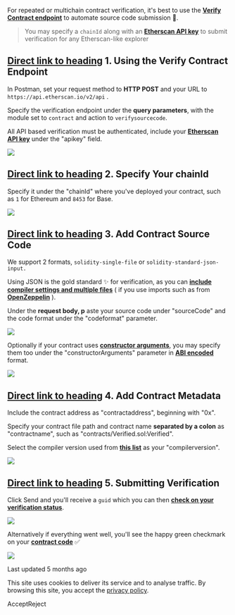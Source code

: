 For repeated or multichain contract verification, it's best to use the [**Verify Contract endpoint**](https://docs.etherscan.io/etherscan-v2/api-endpoints/contracts#verify-source-code) to automate source code submission 🐇.

> You may specify a `chainId` along with an [**Etherscan API key**](https://docs.etherscan.io/etherscan-v2/getting-started/viewing-api-usage-statistics) to submit verification for any Etherscan-like explorer

## [Direct link to heading](https://docs.etherscan.io/etherscan-v2/contract-verification/multichain-verification\#id-1.-using-the-verify-contract-endpoint)    1\. Using the Verify Contract Endpoint

In Postman, set your request method to **HTTP POST** and your URL to `https://api.etherscan.io/v2/api` .

Specify the verification endpoint under the **query parameters**, with the module set to `contract` and action to `verifysourcecode`.

All API based verification must be authenticated, include your [**Etherscan API key**](https://docs.etherscan.io/etherscan-v2/getting-started/viewing-api-usage-statistics) under the "apikey" field.

![](https://docs.etherscan.io/~gitbook/image?url=https%3A%2F%2F2695072255-files.gitbook.io%2F%7E%2Ffiles%2Fv0%2Fb%2Fgitbook-x-prod.appspot.com%2Fo%2Fspaces%252Fsg8e76TOnPYfHTGZoQl0%252Fuploads%252FGADU9w70J0j2ZvSrczFH%252Fimage.png%3Falt%3Dmedia%26token%3Ddf039dc3-115a-405d-9975-d24e35a50676&width=768&dpr=4&quality=100&sign=ac784a7&sv=2)

## [Direct link to heading](https://docs.etherscan.io/etherscan-v2/contract-verification/multichain-verification\#id-2.-specify-your-chainid)    2\. Specify Your chainId

Specify it under the "chainId" where you've deployed your contract, such as `1` for Ethereum and `8453` for Base.

![](https://docs.etherscan.io/~gitbook/image?url=https%3A%2F%2F2695072255-files.gitbook.io%2F%7E%2Ffiles%2Fv0%2Fb%2Fgitbook-x-prod.appspot.com%2Fo%2Fspaces%252Fsg8e76TOnPYfHTGZoQl0%252Fuploads%252Fpy5oGUgL6orLD8VRQVbJ%252Fimage.png%3Falt%3Dmedia%26token%3D5d9f6f08-8a04-46cb-a317-36670e8ce567&width=768&dpr=4&quality=100&sign=5f012cb&sv=2)

## [Direct link to heading](https://docs.etherscan.io/etherscan-v2/contract-verification/multichain-verification\#id-3.-add-contract-source-code)    3\. Add Contract Source Code

We support 2 formats, `solidity-single-file` or `solidity-standard-json-input.`

Using JSON is the gold standard ✨ for verification, as you can [**include compiler settings and multiple files**](https://gist.github.com/0xV4L3NT1N3/974d6bfb58070e0fe4e38d626cdf1c44) ( if you use imports such as from [**OpenZeppelin**](https://www.openzeppelin.com/contracts) ).

Under the **request body, p** aste your source code under "sourceCode" and the code format under the "codeformat" parameter.

![](https://docs.etherscan.io/~gitbook/image?url=https%3A%2F%2F2695072255-files.gitbook.io%2F%7E%2Ffiles%2Fv0%2Fb%2Fgitbook-x-prod.appspot.com%2Fo%2Fspaces%252Fsg8e76TOnPYfHTGZoQl0%252Fuploads%252FBBt2dykp2TxyK4Vkaypv%252Fimage.png%3Falt%3Dmedia%26token%3D1d1e4d7d-afcb-466d-a62e-2269543d8e3d&width=768&dpr=4&quality=100&sign=9e9fbc78&sv=2)

Optionally if your contract uses [**constructor arguments**](https://info.etherscan.com/contract-verification-constructor-arguments/), you may specify them too under the "constructorArguments" parameter in [**ABI encoded**](https://abi.hashex.org/) format.

![](https://docs.etherscan.io/~gitbook/image?url=https%3A%2F%2F2695072255-files.gitbook.io%2F%7E%2Ffiles%2Fv0%2Fb%2Fgitbook-x-prod.appspot.com%2Fo%2Fspaces%252Fsg8e76TOnPYfHTGZoQl0%252Fuploads%252F6JSPmUWqQzXnXEIdl0lx%252Fimage.png%3Falt%3Dmedia%26token%3D056c4181-85b2-435a-ba51-9bca1157328a&width=768&dpr=4&quality=100&sign=83349db0&sv=2)

## [Direct link to heading](https://docs.etherscan.io/etherscan-v2/contract-verification/multichain-verification\#id-4.-add-contract-metadata)    4\. Add Contract Metadata

Include the contract address as "contractaddress", beginning with "0x".

Specify your contract file path and contract name **separated by a colon** as "contractname", such as "contracts/Verified.sol:Verified".

Select the compiler version used from [**this list**](https://etherscan.io/solcversions) as your "compilerversion".

![](https://docs.etherscan.io/~gitbook/image?url=https%3A%2F%2F2695072255-files.gitbook.io%2F%7E%2Ffiles%2Fv0%2Fb%2Fgitbook-x-prod.appspot.com%2Fo%2Fspaces%252Fsg8e76TOnPYfHTGZoQl0%252Fuploads%252FfRvzt7H3yZafWB9Viazu%252Fimage.png%3Falt%3Dmedia%26token%3D1c392b11-dfbf-42de-b881-77b659b97d71&width=768&dpr=4&quality=100&sign=673eba7f&sv=2)

## [Direct link to heading](https://docs.etherscan.io/etherscan-v2/contract-verification/multichain-verification\#id-5.-submitting-verification)    5\. Submitting Verification

Click Send and you'll receive a `guid` which you can then [**check on your verification status**](https://docs.etherscan.io/etherscan-v2/api-endpoints/contracts#check-source-code-verification-submission-status).

![](https://docs.etherscan.io/~gitbook/image?url=https%3A%2F%2F2695072255-files.gitbook.io%2F%7E%2Ffiles%2Fv0%2Fb%2Fgitbook-x-prod.appspot.com%2Fo%2Fspaces%252Fsg8e76TOnPYfHTGZoQl0%252Fuploads%252F78y7DE3v5BYXVn0aCIkW%252Fimage.png%3Falt%3Dmedia%26token%3D4fe2a5aa-7ecd-4431-a2c5-553e402cc490&width=768&dpr=4&quality=100&sign=5cf9eb6a&sv=2)

Alternatively if everything went well, you'll see the happy green checkmark on your [**contract code**](https://basescan.org/address/0x2358f143ecc1802631dd0e86aec0786a7cbdd19d) ✅

![](https://docs.etherscan.io/~gitbook/image?url=https%3A%2F%2F2695072255-files.gitbook.io%2F%7E%2Ffiles%2Fv0%2Fb%2Fgitbook-x-prod.appspot.com%2Fo%2Fspaces%252Fsg8e76TOnPYfHTGZoQl0%252Fuploads%252FCoiQU3wP9T2bO9SEuGLL%252Fimage.png%3Falt%3Dmedia%26token%3D70f1a990-774f-47d0-a8d4-1c9ffad9ffe0&width=768&dpr=4&quality=100&sign=a1ecab31&sv=2)

Last updated 5 months ago

This site uses cookies to deliver its service and to analyse traffic. By browsing this site, you accept the [privacy policy](https://policies.gitbook.com/privacy/cookies).

AcceptReject